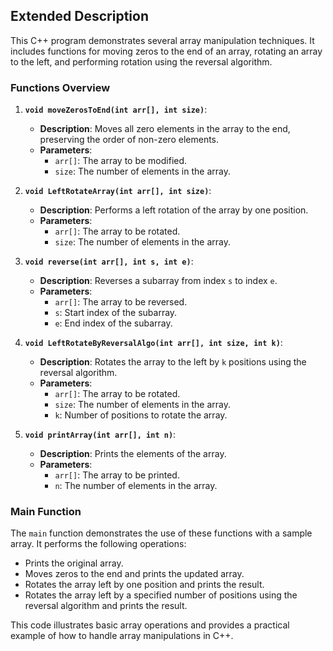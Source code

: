 ## Extended Description

This C++ program demonstrates several array manipulation techniques. It includes functions for moving zeros to the end of an array, rotating an array to the left, and performing rotation using the reversal algorithm.

### Functions Overview

1. **`void moveZerosToEnd(int arr[], int size)`**:
   - **Description**: Moves all zero elements in the array to the end, preserving the order of non-zero elements.
   - **Parameters**:
     - `arr[]`: The array to be modified.
     - `size`: The number of elements in the array.

2. **`void LeftRotateArray(int arr[], int size)`**:
   - **Description**: Performs a left rotation of the array by one position.
   - **Parameters**:
     - `arr[]`: The array to be rotated.
     - `size`: The number of elements in the array.

3. **`void reverse(int arr[], int s, int e)`**:
   - **Description**: Reverses a subarray from index `s` to index `e`.
   - **Parameters**:
     - `arr[]`: The array to be reversed.
     - `s`: Start index of the subarray.
     - `e`: End index of the subarray.

4. **`void LeftRotateByReversalAlgo(int arr[], int size, int k)`**:
   - **Description**: Rotates the array to the left by `k` positions using the reversal algorithm.
   - **Parameters**:
     - `arr[]`: The array to be rotated.
     - `size`: The number of elements in the array.
     - `k`: Number of positions to rotate the array.

5. **`void printArray(int arr[], int n)`**:
   - **Description**: Prints the elements of the array.
   - **Parameters**:
     - `arr[]`: The array to be printed.
     - `n`: The number of elements in the array.

### Main Function

The `main` function demonstrates the use of these functions with a sample array. It performs the following operations:
- Prints the original array.
- Moves zeros to the end and prints the updated array.
- Rotates the array left by one position and prints the result.
- Rotates the array left by a specified number of positions using the reversal algorithm and prints the result.

This code illustrates basic array operations and provides a practical example of how to handle array manipulations in C++.
